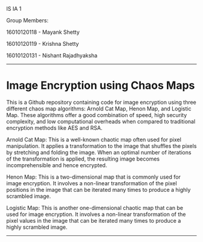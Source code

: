 
IS IA 1

Group Members:

16010120118 - Mayank Shetty

16010120119 - Krishna Shetty

16010120131 - Nishant Rajadhyaksha

<hr/>

# Image Encryption using Chaos Maps

This is a Github repository containing code for image encryption using three different chaos map algorithms: Arnold Cat Map, Henon Map, and Logistic Map. These algorithms offer a good combination of speed, high security complexity, and low computational overheads when compared to traditional encryption methods like AES and RSA.

Arnold Cat Map: This is a well-known chaotic map often used for pixel manipulation. It applies a transformation to the image that shuffles the pixels by stretching and folding the image. When an optimal number of iterations of the transformation is applied, the resulting image becomes incomprehensible and hence encrypted.

Henon Map: This is a two-dimensional map that is commonly used for image encryption. It involves a non-linear transformation of the pixel positions in the image that can be iterated many times to produce a highly scrambled image.

Logistic Map: This is another one-dimensional chaotic map that can be used for image encryption. It involves a non-linear transformation of the pixel values in the image that can be iterated many times to produce a highly scrambled image.
<hr/>

